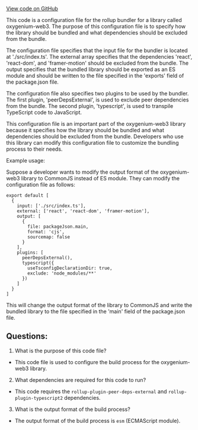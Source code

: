 [View code on GitHub](https://github.com/oxygenium-network/oxygenium-web3/packages/web3-react/rollup.config.dev.js)

This code is a configuration file for the rollup bundler for a library called oxygenium-web3. The purpose of this configuration file is to specify how the library should be bundled and what dependencies should be excluded from the bundle. 

The configuration file specifies that the input file for the bundler is located at './src/index.ts'. The external array specifies that the dependencies 'react', 'react-dom', and 'framer-motion' should be excluded from the bundle. The output specifies that the bundled library should be exported as an ES module and should be written to the file specified in the 'exports' field of the package.json file. 

The configuration file also specifies two plugins to be used by the bundler. The first plugin, 'peerDepsExternal', is used to exclude peer dependencies from the bundle. The second plugin, 'typescript', is used to transpile TypeScript code to JavaScript. 

This configuration file is an important part of the oxygenium-web3 library because it specifies how the library should be bundled and what dependencies should be excluded from the bundle. Developers who use this library can modify this configuration file to customize the bundling process to their needs. 

Example usage:

Suppose a developer wants to modify the output format of the oxygenium-web3 library to CommonJS instead of ES module. They can modify the configuration file as follows:

```
export default [
  {
    input: ['./src/index.ts'],
    external: ['react', 'react-dom', 'framer-motion'],
    output: [
      {
        file: packageJson.main,
        format: 'cjs',
        sourcemap: false
      }
    ],
    plugins: [
      peerDepsExternal(),
      typescript({
        useTsconfigDeclarationDir: true,
        exclude: 'node_modules/**'
      })
    ]
  }
]
```

This will change the output format of the library to CommonJS and write the bundled library to the file specified in the 'main' field of the package.json file.
## Questions: 
 1. What is the purpose of this code file?
- This code file is used to configure the build process for the oxygenium-web3 library.

2. What dependencies are required for this code to run?
- This code requires the `rollup-plugin-peer-deps-external` and `rollup-plugin-typescript2` dependencies.

3. What is the output format of the build process?
- The output format of the build process is `esm` (ECMAScript module).